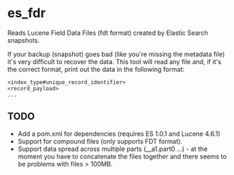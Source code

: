 es_fdr
======

Reads Lucene Field Data Files (fdt format) created by Elastic Search snapshots.

If your backup (snapshot) goes bad (like you're missing the metadata file) it's very difficult to recover the data.  This tool will read any file and, if it's the correct format, print out the data in the following format:
```
<index_type#unique_record_identifier>
<record_payload>
...
```

TODO
----
* Add a pom.xml for dependencies (requires ES 1.0.1 and Lucene 4.6.1)
* Support for compound files (only supports FDT format).
* Support data spread across multiple parts (__a1.part0 ...) - at the moment you have to concatenate the files together and there seems to be problems with files > 100MB.
